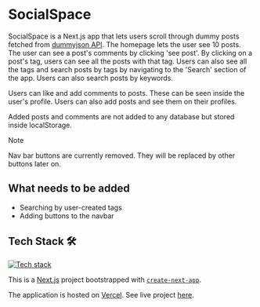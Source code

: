 # SocialSpace

SocialSpace is a Next.js app that lets users scroll through dummy posts fetched from [dummyjson API](https://dummyjson.com/). The homepage lets the user see 10 posts. The user can see a post's comments by clicking 'see post'. By clicking on a post's tag, users can see all the posts with that tag. Users can also see all the tags and search posts by tags by navigating to the 'Search' section of the app. Users can also search posts by keywords.

Users can like and add comments to posts. These can be seen inside the user's profile. Users can also add posts and see them on their profiles.

Added posts and comments are not added to any database but stored inside localStorage.

> [!NOTE]
> Nav bar buttons are currently removed. They will be replaced by other buttons later on.

## What needs to be added

- Searching by user-created tags
- Adding buttons to the navbar

## Tech Stack 🛠

[![Tech stack](https://skillicons.dev/icons?i=nextjs,react,ts,tailwind,vercel)](https://skillicons.dev)

This is a [Next.js](https://nextjs.org/) project bootstrapped with [`create-next-app`](https://github.com/vercel/next.js/tree/canary/packages/create-next-app).

The application is hosted on [Vercel](https://vercel.com/home). See live project [here](https://social-space-nine.vercel.app/).


